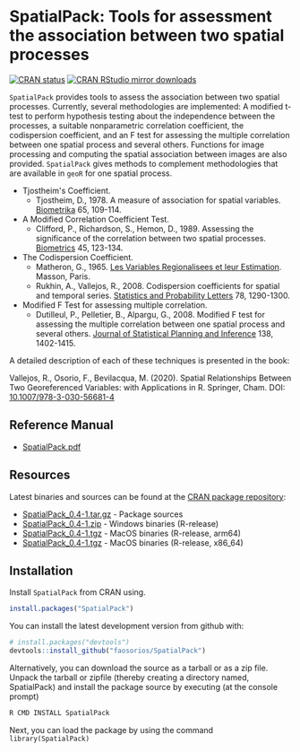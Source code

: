 # SpatialPack: Tools for assessment the association between two spatial processes

[![CRAN status](http://www.r-pkg.org/badges/version/SpatialPack)](https://cran.r-project.org/package=SpatialPack)
[![CRAN RStudio mirror downloads](http://cranlogs.r-pkg.org/badges/SpatialPack)](https://cran.r-project.org/package=SpatialPack)

`SpatialPack` provides tools to assess the association between two spatial processes. Currently, several methodologies are implemented: A modified t-test to perform hypothesis testing about the independence between the processes, a suitable nonparametric correlation coefficient, the codispersion coefficient, and an F test for assessing the multiple correlation between one spatial process and several others. Functions for image processing and computing the spatial association between images are also provided. `SpatialPack` gives methods to complement methodologies that are available in `geoR` for one spatial process.

* Tjostheim's Coefficient.
  - Tjostheim, D., 1978. A measure of association for spatial variables. [Biometrika](https://doi.org/10.1093/biomet/65.1.109) 65, 109-114.
* A Modified Correlation Coefficient Test.
  - Clifford, P., Richardson, S., Hemon, D., 1989. Assessing the significance of the correlation between two spatial processes. [Biometrics](https://doi.org/10.2307/2532039) 45, 123-134.
* The Codispersion Coefficient.
  - Matheron, G., 1965. [Les Variables Regionalisees et leur Estimation](http://www.numdam.org/item?id=JSFS_1966__107__263_0). Masson, Paris.
  - Rukhin, A., Vallejos, R., 2008. Codispersion coefficients for spatial and temporal series. [Statistics and Probability Letters](https://doi.org/10.1016/j.spl.2007.11.017) 78, 1290-1300.
* Modified F Test for assessing multiple correlation.
  - Dutilleul, P., Pelletier, B., Alpargu, G., 2008. Modified F test for assessing the multiple correlation between one spatial process and several others. [Journal of Statistical Planning and Inference](https://doi.org/10.1016/j.jspi.2007.06.022) 138, 1402-1415.

A detailed description of each of these techniques is presented in the book:

Vallejos, R., Osorio, F., Bevilacqua, M. (2020). Spatial Relationships Between Two Georeferenced Variables: with Applications in R. Springer, Cham. DOI: [10.1007/978-3-030-56681-4](https://doi.org/10.1007/978-3-030-56681-4)

## Reference Manual

* [SpatialPack.pdf](https://cran.r-project.org/web/packages/SpatialPack/SpatialPack.pdf)

## Resources

Latest binaries and sources can be found at the [CRAN package repository](https://cran.r-project.org/package=L1pack):

* [SpatialPack_0.4-1.tar.gz](https://cran.r-project.org/src/contrib/SpatialPack_0.4-1.tar.gz) - Package sources
* [SpatialPack_0.4-1.zip](https://cran.r-project.org/bin/windows/contrib/4.4/SpatialPack_0.4-1.zip) - Windows binaries (R-release)
* [SpatialPack_0.4-1.tgz](https://cran.r-project.org/bin/macosx/big-sur-arm64/contrib/4.4/SpatialPack_0.4-1.tgz) - MacOS binaries (R-release, arm64)
* [SpatialPack_0.4-1.tgz](https://cran.r-project.org/bin/macosx/big-sur-x86_64/contrib/4.4/SpatialPack_0.4-1.tgz) - MacOS binaries (R-release, x86_64)

## Installation

Install `SpatialPack` from CRAN using.

``` r
install.packages("SpatialPack")
```
You can install the latest development version from github with:

``` r
# install.packages("devtools")
devtools::install_github("faosorios/SpatialPack")
```
Alternatively, you can download the source as a tarball or as a zip file. Unpack the tarball or zipfile (thereby creating a directory named, SpatialPack) and install the package source by executing (at the console prompt)

``` r
R CMD INSTALL SpatialPack
```
Next, you can load the package by using the command `library(SpatialPack)`
